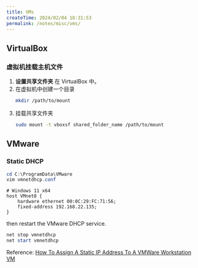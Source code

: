 ```yaml
---
title: VMs
createTime: 2024/02/04 18:31:53
permalink: /notes/misc/vms/
---
```



## VirtualBox

### 虚拟机挂载主机文件
1. **设置共享文件夹** 在 VirtualBox 中。
2. 在虚拟机中创建一个目录
   ```bash
   mkdir /path/to/mount
   ```
3. 挂载共享文件夹
   ```bash
   sudo mount -t vboxsf shared_folder_name /path/to/mount
   ```
## VMware

### Static DHCP

```powershell
cd C:\ProgramData\VMware
vim vmnetdhcp.conf
```

```
# Windows 11 x64
host VMnet8 {
    hardware ethernet 00:0C:29:FC:71:56;
    fixed-address 192.168.22.135;
}
```

then restart the VMware DHCP service.

```powershell
net stop vmnetdhcp
net start vmnetdhcp
```

Reference: [How To Assign A Static IP Address To A VMWare Workstation VM](https://medium.com/shehuawwal/how-to-assign-a-static-ip-address-to-a-vmware-workstation-vm-de7773f9ef19)